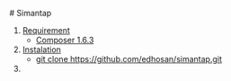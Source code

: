<p># Simantap</p>
<ol>
<li><span style="text-decoration: underline;">Requirement</span>
<ul>
<li><span style="text-decoration: underline;">Composer 1.6.3 </span></li>
</ul>
</li>
<li><span style="text-decoration: underline;">Instalation</span>
<ul>
<li><span style="text-decoration: underline;">git clone https://github.com/edhosan/simantap.git</span></li>
</ul>
</li>
<li></li>
</ol>
<p style="padding-left: 30px;"><br /><br /></p>
